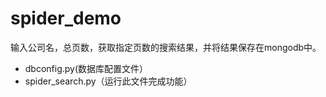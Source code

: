 # spider_demo
输入公司名，总页数，获取指定页数的搜索结果，并将结果保存在mongodb中。
+ dbconfig.py(数据库配置文件）
+ spider_search.py（运行此文件完成功能）
